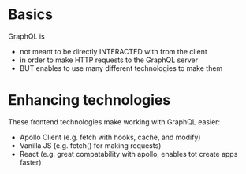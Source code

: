 # Basics

GraphQL is

- not meant to be directly INTERACTED with from the client
- in order to make HTTP requests to the GraphQL server
- BUT enables to use many different technologies to make them

# Enhancing technologies

These frontend technologies make working with GraphQL easier:

- Apollo Client (e.g. fetch with hooks, cache, and modify)
- Vanilla JS (e.g. fetch() for making requests)
- React (e.g. great compatability with apollo, enables tot create apps faster)
